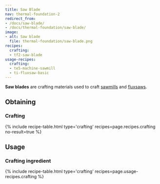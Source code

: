 ```yaml
---
title: Saw Blade
nav: thermal-foundation-2
redirect_from:
- /docs/saw-blade/
- /docs/thermal-foundation/saw-blade/
image:
- alt: Saw blade
  file: thermal-foundation/saw-blade.png
recipes:
  crafting:
  - tf2-saw-blade
usage-recipes:
  crafting:
  - te5-machine-sawmill
  - ti-fluxsaw-basic
---
```


**Saw blades** are crafting materials used to craft [sawmills](/docs/thermal-expansion/sawmill/)
and [fluxsaws](/docs/thermal-innovation/fluxsaw/).


Obtaining
---------

### Crafting
{% include recipe-table.html type='crafting' recipes=page.recipes.crafting no-result=true %}


Usage
-----

### Crafting ingredient
{% include recipe-table.html type='crafting' recipes=page.usage-recipes.crafting %}
